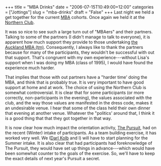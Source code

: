 +++
title = "MBA Drinks"
date = "2006-07-15T10:49:00+12:00"
categories = ["Jottings"]
slug = "mba-drinks"
draft = "False"
+++
Last night we held a get together for the current
[MBA](https://www.mba.auckland.ac.nz) cohorts.  Once again we held it at the
[Northern Club](https://www.northernclub.co.nz/).

It was so nice to see such a large turn out of "MBAers" and their partners.
Talking to some of the partners (I didn't manage to talk to everyone), it is
apparent how much support they provide to those undertaking [the Auckland MBA
(tm)](https://www.mba.auckland.ac.nz/).  Consequently, I always like to thank
the partners because for many of the participants, they wouldn't be successful
with out that support. That's congruent with my own experience---without Lisa's
support when I was doing my MBA (class of 1995), I would have found the
experience much harder.

That implies that those with out partners have a "harder time' doing the MBA,
and think that is probably true. It is very important to have good support at
home and at work.  The choice of using the Northern Club is somewhat
controversial.  It is clear that for some participants (or more correctly,
non-participants in the evening), the values associated with the club, and the
way those values are manifested in the dress code, makes it an undesirable
venue. I hear that some of the class held their own dinner that evening at
another venue. Whatever the "politics' around that, I think it is a good thing
that that they got together in that way.

It is now clear how much impact the orientation activity, [The
Pursuit](https://mbanotebook.ac.nz/index.php/MBA/The_Pursuit), had on the recent
(Winter) intake of participants. As a team building exercise, it has worked
very well. We ([Darl Kolb](https://staff.business.auckland.ac.nz/dkolb) and I)
will have to start planning for the Summer intake. It is also clear that had
participants had foreknowledge of The Pursuit, they would have set up things in
advance---which would have been somewhat counter to the goals of the exercise.
So, we'll have to keep the exact details of next year's Pursuit a secret.

